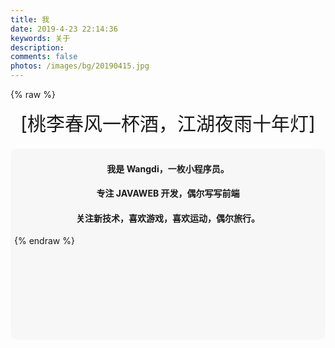 ```yaml
---
title: 我
date: 2019-4-23 22:14:36
keywords: 关于
description: 
comments: false
photos: /images/bg/20190415.jpg
---
```

{% raw %}
<div class="moe-mashiro" style="text-align:center; font-size: 30px; margin-bottom: 20px;">[桃李春风一杯酒，江湖夜雨十年灯]</div>
<div id="hello-mashiro" class="popcontainer" style="min-height: 300px; padding: 2px 6px 4px; background-color: rgba(242, 242, 242, 0.5); border-radius: 10px;">
  <center>
  <h4>我是 Wangdi，一枚小程序员。</h4>
  <h4>专注 JAVAWEB 开发，偶尔写写前端</h4>
  <h4>关注新技术，喜欢游戏，喜欢运动，偶尔旅行。</h4>
  </center>
{% endraw %}